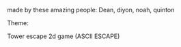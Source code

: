 made by these amazing people:
Dean, diyon, noah, quinton 

Theme: 

Tower escape 2d game (ASCII ESCAPE) 